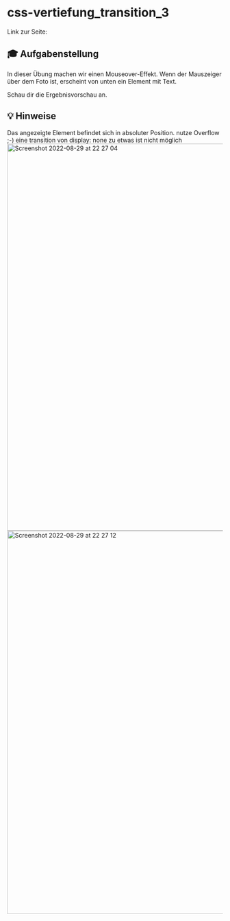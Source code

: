 # css-vertiefung_transition_3

Link zur Seite:


## 🎓 Aufgabenstellung



In dieser Übung machen wir einen Mouseover-Effekt. 
Wenn der Mauszeiger über dem Foto ist, erscheint von unten ein Element mit Text.

Schau dir die Ergebnisvorschau an.

## 💡 Hinweise

Das angezeigte Element befindet sich in absoluter Position. 
nutze Overflow ;-)
eine transition von display: none zu etwas ist nicht möglich
<img width="903" alt="Screenshot 2022-08-29 at 22 27 04" src="https://user-images.githubusercontent.com/110846379/187292330-23714d16-c417-4291-af3e-c1566619dc6f.png">
<img width="894" alt="Screenshot 2022-08-29 at 22 27 12" src="https://user-images.githubusercontent.com/110846379/187292377-a08ec381-f1a5-4088-a1dc-384f376df770.png">
